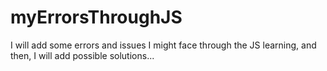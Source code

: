# myErrorsThroughJS
I will add some errors and issues I might face through the JS learning, and then, I will  add possible solutions...
